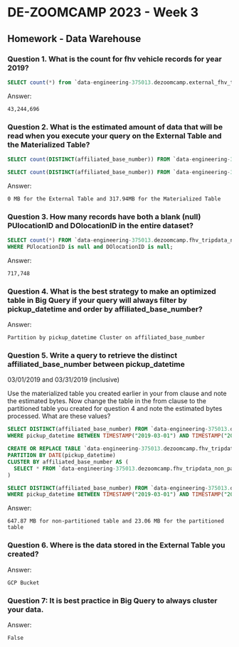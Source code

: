 # DE-ZOOMCAMP 2023 - Week 3

## Homework - Data Warehouse

### Question 1. What is the count for fhv vehicle records for year 2019?

```SQL
SELECT count(*) from `data-engineering-375013.dezoomcamp.external_fhv_tripdata`;
```
Answer:
```
43,244,696
```

### Question 2. What is the estimated amount of data that will be read when you execute your query on the External Table and the Materialized Table?
```SQL
SELECT count(DISTINCT(affiliated_base_number)) FROM `data-engineering-375013.dezoomcamp.external_fhv_tripdata`;

SELECT count(DISTINCT(affiliated_base_number)) FROM `data-engineering-375013.dezoomcamp.fhv_tripdata_non_partitioned`;
```
Answer:
```
0 MB for the External Table and 317.94MB for the Materialized Table
```

### Question 3. How many records have both a blank (null) PUlocationID and DOlocationID in the entire dataset?
```SQL
SELECT count(*) FROM `data-engineering-375013.dezoomcamp.fhv_tripdata_non_partitioned`
WHERE PUlocationID is null and DOlocationID is null;
```
Answer:
```
717,748
```

### Question 4. What is the best strategy to make an optimized table in Big Query if your query will always filter by pickup_datetime and order by affiliated_base_number?

Answer:
```
Partition by pickup_datetime Cluster on affiliated_base_number
```

### Question 5. Write a query to retrieve the distinct affiliated_base_number between pickup_datetime 
03/01/2019 and 03/31/2019 (inclusive)

Use the materialized table you created earlier in your from clause and note the estimated bytes. Now change the table in the from clause to the partitioned table you created for question 4 and note the estimated bytes processed. What are these values? 
```SQL
SELECT DISTINCT(affiliated_base_number) FROM `data-engineering-375013.dezoomcamp.fhv_tripdata_non_partitioned` 
WHERE pickup_datetime BETWEEN TIMESTAMP("2019-03-01") AND TIMESTAMP("2019-03-31");

CREATE OR REPLACE TABLE `data-engineering-375013.dezoomcamp.fhv_tripdata_partitioned` 
PARTITION BY DATE(pickup_datetime)
CLUSTER BY affiliated_base_number AS (
  SELECT * FROM `data-engineering-375013.dezoomcamp.fhv_tripdata_non_partitioned`
)

SELECT DISTINCT(affiliated_base_number) FROM `data-engineering-375013.dezoomcamp.fhv_tripdata_partitioned` 
WHERE pickup_datetime BETWEEN TIMESTAMP("2019-03-01") AND TIMESTAMP("2019-03-31");

```

Answer: 
```
647.87 MB for non-partitioned table and 23.06 MB for the partitioned table
```

### Question 6. Where is the data stored in the External Table you created?

Answer:

```
GCP Bucket
```

### Question 7: It is best practice in Big Query to always cluster your data.

Answer:
```
False
```
